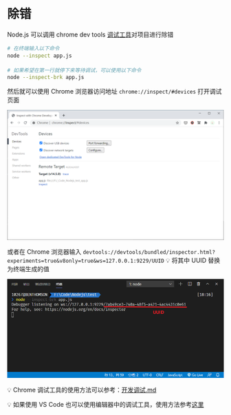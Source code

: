# 除错
Node.js 可以调用 chrome dev tools [调试工具](https://nodejs.org/en/docs/guides/debugging-getting-started/)对项目进行除错

```bash
# 在终端输入以下命令
node --inspect app.js

# 如果希望在第一行就停下来等待调试，可以使用以下命令
node --inspect-brk app.js
```

然后就可以使用 Chrome 浏览器访问地址 `chrome://inspect/#devices` 打开调试页面

![Chrome inspect](./images/20200815180914764_21735.png)

或者在 Chrome 浏览器输入 `devtools://devtools/bundled/inspector.html?experiments=true&v8only=true&ws=127.0.0.1:9229/UUID` :bulb: 将其中 UUID 替换为终端生成的值

![UUID](./images/20200815181701276_27532.png)

:bulb: Chrome 调试工具的使用方法可以参考：[开发调试.md](../Development-Environment/开发调试.md)

:bulb: 如果使用 VS Code 也可以使用编辑器中的调试工具，使用方法参考[这里](https://www.jianguoyun.com/p/DRtD7CEQjNDGBxiGvuID)